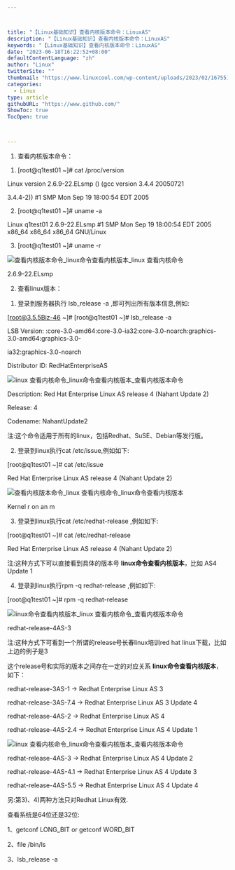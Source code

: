 ```yaml
---



title: "【Linux基础知识】查看内核版本命令：LinuxAS"
description: "【Linux基础知识】查看内核版本命令：LinuxAS"
keywords: "【Linux基础知识】查看内核版本命令：LinuxAS"
date: "2023-06-18T16:22:52+08:00"
defaultContentLanguage: "zh"
author: "Linux"
twitterSite: ""
thumbnail: "https://www.linuxcool.com/wp-content/uploads/2023/02/1675519805586_0.jpg"
categories:
  - Linux
type: article
githubURL: "https://www.github.com/"
ShowToc: true
TocOpen: true



---
```


1. 查看内核版本命令：

1) [root@q1test01 ~]# cat /proc/version

Linux version 2.6.9-22.ELsmp () (gcc version 3.4.4 20050721

3.4.4-2)) #1 SMP Mon Sep 19 18:00:54 EDT 2005

2) [root@q1test01 ~]# uname -a

Linux q1test01 2.6.9-22.ELsmp #1 SMP Mon Sep 19 18:00:54 EDT 2005 x86_64 x86_64 x86_64 GNU/Linux

3) [root@q1test01 ~]# uname -r

![查看内核版本命令_linux命令查看内核版本_linux 查看内核命令](https://www.linuxcool.com/wp-content/uploads/2023/02/1675519805586_0.jpg)

2.6.9-22.ELsmp

2. 查看linux版本：

1) 登录到服务器执行 lsb_release -a ,即可列出所有版本信息,例如:

[root@3.5.5Biz-46 ~]# [root@q1test01 ~]# lsb_release -a

LSB Version: :core-3.0-amd64:core-3.0-ia32:core-3.0-noarch:graphics-3.0-amd64:graphics-3.0-

ia32:graphics-3.0-noarch

Distributor ID: RedHatEnterpriseAS

![linux 查看内核命令_linux命令查看内核版本_查看内核版本命令](https://www.linuxcool.com/wp-content/uploads/2023/02/1675519805586_1.jpg)

Description: Red Hat Enterprise Linux AS release 4 (Nahant Update 2)

Release: 4

Codename: NahantUpdate2

注:这个命令适用于所有的linux，包括Redhat、SuSE、Debian等发行版。

2) 登录到linux执行cat /etc/issue,例如如下:

[root@q1test01 ~]# cat /etc/issue

Red Hat Enterprise Linux AS release 4 (Nahant Update 2)

![查看内核版本命令_linux 查看内核命令_linux命令查看内核版本](https://www.linuxcool.com/wp-content/uploads/2023/02/1675519805586_2.jpg)

Kernel r on an m

3) 登录到linux执行cat /etc/redhat-release ,例如如下:

[root@q1test01 ~]# cat /etc/redhat-release

Red Hat Enterprise Linux AS release 4 (Nahant Update 2)

注:这种方式下可以直接看到具体的版本号 **linux命令查看内核版本**，比如 AS4 Update 1

4) 登录到linux执行rpm -q redhat-release ,例如如下:

[root@q1test01 ~]# rpm -q redhat-release

![linux命令查看内核版本_linux 查看内核命令_查看内核版本命令](https://www.linuxcool.com/wp-content/uploads/2023/02/1675519805586_3.png)

redhat-release-4AS-3

注:这种方式下可看到一个所谓的release号长春linux培训red hat linux下载，比如上边的例子是3

这个release号和实际的版本之间存在一定的对应关系 **linux命令查看内核版本**，如下：

redhat-release-3AS-1 -> Redhat Enterprise Linux AS 3

redhat-release-3AS-7.4 -> Redhat Enterprise Linux AS 3 Update 4

redhat-release-4AS-2 -> Redhat Enterprise Linux AS 4

redhat-release-4AS-2.4 -> Redhat Enterprise Linux AS 4 Update 1

![linux 查看内核命令_linux命令查看内核版本_查看内核版本命令](https://www.linuxcool.com/wp-content/uploads/2023/02/1675519805586_4.png)

redhat-release-4AS-3 -> Redhat Enterprise Linux AS 4 Update 2

redhat-release-4AS-4.1 -> Redhat Enterprise Linux AS 4 Update 3

redhat-release-4AS-5.5 -> Redhat Enterprise Linux AS 4 Update 4

另:第3)、4)两种方法只对Redhat Linux有效.

查看系统是64位还是32位:

1、getconf LONG_BIT or getconf WORD_BIT

2、file /bin/ls

3、lsb_release -a